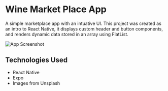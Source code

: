 # Wine Market Place App

A simple marketplace app with an intuative UI. This project was created as an intro to React Native, it displays custom header and button components, and renders dynamic data stored in an array using FlatList.

![App Screenshot]('./assets/images/screenshot.png')

## Technologies Used

- React Native
- Expo
- Images from Unsplash
